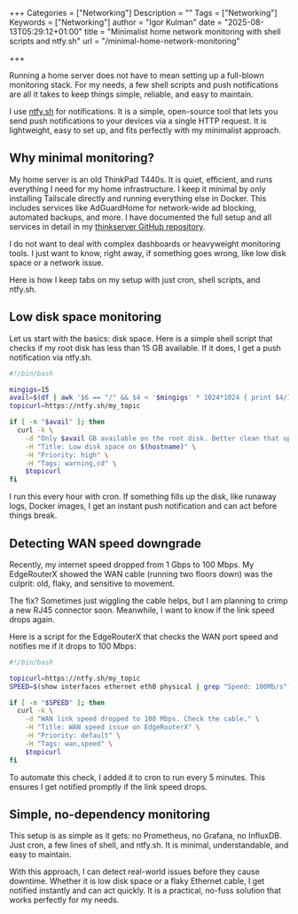 +++
Categories = ["Networking"]
Description = ""
Tags = ["Networking"]
Keywords = ["Networking"]
author = "Igor Kulman"
date = "2025-08-13T05:29:12+01:00"
title = "Minimalist home network monitoring with shell scripts and ntfy.sh"
url = "/minimal-home-network-monitoring"

+++

Running a home server does not have to mean setting up a full-blown monitoring stack. For my needs, a few shell scripts and push notifications are all it takes to keep things simple, reliable, and easy to maintain.

I use [ntfy.sh](https://ntfy.sh/) for notifications. It is a simple, open-source tool that lets you send push notifications to your devices via a single HTTP request. It is lightweight, easy to set up, and fits perfectly with my minimalist approach.

## Why minimal monitoring?

My home server is an old ThinkPad T440s. It is quiet, efficient, and runs everything I need for my home infrastructure. I keep it minimal by only installing Tailscale directly and running everything else in Docker. This includes services like AdGuardHome for network-wide ad blocking, automated backups, and more. I have documented the full setup and all services in detail in my [thinkserver GitHub repository](https://github.com/igorkulman/thinkserver).

I do not want to deal with complex dashboards or heavyweight monitoring tools. I just want to know, right away, if something goes wrong, like low disk space or a network issue.

Here is how I keep tabs on my setup with just cron, shell scripts, and ntfy.sh.

## Low disk space monitoring

Let us start with the basics: disk space. Here is a simple shell script that checks if my root disk has less than 15 GB available. If it does, I get a push notification via ntfy.sh.

```bash
#!/bin/bash

mingigs=15
avail=$(df | awk '$6 == "/" && $4 < '$mingigs' * 1024*1024 { print $4/1024/1024 }')
topicurl=https://ntfy.sh/my_topic

if [ -n "$avail" ]; then
  curl -k \
    -d "Only $avail GB available on the root disk. Better clean that up." \
    -H "Title: Low disk space on $(hostname)" \
    -H "Priority: high" \
    -H "Tags: warning,cd" \
    $topicurl
fi
```

I run this every hour with cron. If something fills up the disk, like runaway logs, Docker images, I get an instant push notification and can act before things break.

## Detecting WAN speed downgrade

Recently, my internet speed dropped from 1 Gbps to 100 Mbps. My EdgeRouterX showed the WAN cable (running two floors down) was the culprit: old, flaky, and sensitive to movement.

The fix? Sometimes just wiggling the cable helps, but I am planning to crimp a new RJ45 connector soon. Meanwhile, I want to know if the link speed drops again.

Here is a script for the EdgeRouterX that checks the WAN port speed and notifies me if it drops to 100 Mbps:

```bash
#!/bin/bash

topicurl=https://ntfy.sh/my_topic
SPEED=$(show interfaces ethernet eth0 physical | grep "Speed: 100Mb/s")

if [ -n "$SPEED" ]; then
  curl -k \
    -d "WAN link speed dropped to 100 Mbps. Check the cable." \
    -H "Title: WAN speed issue on EdgeRouterX" \
    -H "Priority: default" \
    -H "Tags: wan,speed" \
    $topicurl
fi
```

To automate this check, I added it to cron to run every 5 minutes. This ensures I get notified promptly if the link speed drops.

## Simple, no-dependency monitoring

This setup is as simple as it gets: no Prometheus, no Grafana, no InfluxDB. Just cron, a few lines of shell, and ntfy.sh. It is minimal, understandable, and easy to maintain.

With this approach, I can detect real-world issues before they cause downtime. Whether it is low disk space or a flaky Ethernet cable, I get notified instantly and can act quickly. It is a practical, no-fuss solution that works perfectly for my needs.
